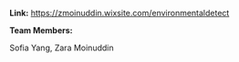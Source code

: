 **Link:** https://zmoinuddin.wixsite.com/environmentaldetect


__Team Members:__

Sofia Yang, Zara Moinuddin




